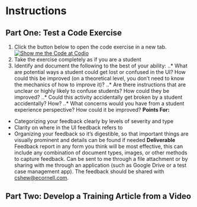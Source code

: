 # Instructions
## Part One: Test a Code Exercise
1. Click the button below to open the code exercise in a new tab.
[![Show me the Code at Codio](https://codio-public.s3.amazonaws.com/sharing/open-in-ide.png)](https://codio.com/p/create/?from_github=casey-shew/instructional-tech-test)
2. Take the exercise completely as if you are a student
3. Identify and document the following to the best of your ability:
..* What are potential ways a student could get lost or confused in the UI? How could this be improved (on a theoretical level, you don’t need to know the mechanics of how to improve it)?
..* Are there instructions that are unclear or highly likely to confuse students? How could they be improved?
..* Could this activity accidentally get broken by a student accidentally? How?
..* What concerns would you have from a student experience perspective? How could it be improved?
**Points For:**
* Categorizing your feedback clearly by levels of severity and type
* Clarity on where in the UI feedback refers to
* Organizing your feedback so it’s digestible, so that important things are visually prominent and details can be found if needed
**Deliverable**
Feedback report in any form you think will be most effective, this can include any combination of document types, images, or other methods to capture feedback. Can be sent to me through a file attachment or by sharing with me through an application (such as Google Drive or a test case management app). The feedback should be shared with cshew@ecornell.com.
## Part Two: Develop a Training Article from a Video

